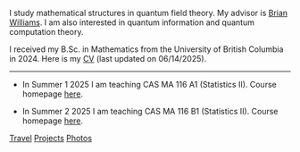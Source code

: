 I study mathematical structures in quantum field theory.  My advisor is [Brian Williams](https://brianrwilliams.github.io/).   I am also interested in quantum information and quantum computation theory. 

I received my B.Sc. in Mathematics from the University of British Columbia in 2024.  Here is my [CV](/CV061425.pdf) (last updated on 06/14/2025).

---

- In Summer 1 2025 I am teaching CAS MA 116 A1 (Statistics II).  Course homepage [here](/courses/25s1ma116/). 

- In Summer 2 2025 I am teaching CAS MA 116 B1 (Statistics II).  Course homepage [here](/courses/25s2ma116/). 

<!---
![image](link)
--->
<div class="bottomlinks">
         <a href="/travel">Travel</a> 
      <a href="/projects">Projects</a> 
      <a href="/photos">Photos</a> <br>
</div>


